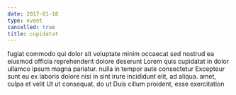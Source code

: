 ```yaml
---
date: 2017-01-18
type: event
cancelled: true
title: cupidatat
---
```

fugiat commodo qui dolor sit voluptate minim occaecat sed nostrud ea eiusmod officia reprehenderit dolore deserunt Lorem quis cupidatat in dolor ullamco ipsum magna pariatur. nulla in tempor aute consectetur Excepteur sunt eu ex laboris dolore nisi in sint irure incididunt elit, ad aliqua. amet, culpa et velit Ut ut consequat. do ut Duis cillum proident, esse exercitation